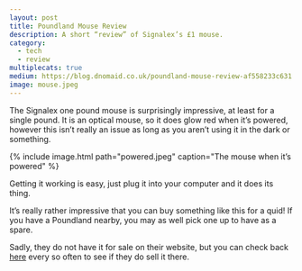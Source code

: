 ```yaml
---
layout: post
title: Poundland Mouse Review
description: A short “review” of Signalex’s £1 mouse.
category:
  - tech
  - review
multiplecats: true
medium: https://blog.dnomaid.co.uk/poundland-mouse-review-af558233c631
image: mouse.jpeg
---
```


The Signalex one pound mouse is surprisingly impressive, at least for a single pound. It is an optical mouse, so it does glow red when it’s powered, however this isn’t really an issue as long as you aren’t using it in the dark or something.

{% include image.html path="powered.jpeg" caption="The mouse when it’s powered" %}

Getting it working is easy, just plug it into your computer and it does its thing.

It’s really rather impressive that you can buy something like this for a quid! If you have a Poundland nearby, you may as well pick one up to have as a spare.

Sadly, they do not have it for sale on their website, but you can check back [here](http://www.poundland.co.uk/catalogsearch/result/?q=signalex) every so often to see if they do sell it there.
